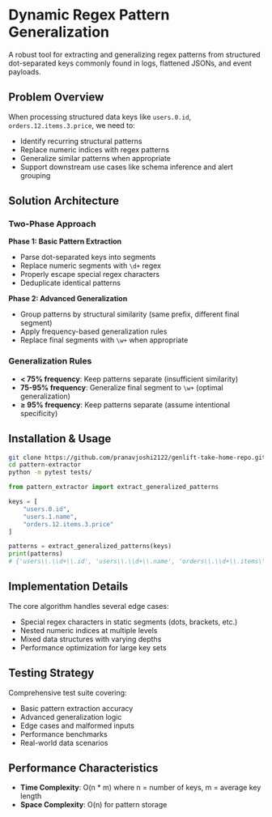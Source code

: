 # Dynamic Regex Pattern Generalization

A robust tool for extracting and generalizing regex patterns from structured dot-separated keys commonly found in logs, flattened JSONs, and event payloads.

## Problem Overview

When processing structured data keys like `users.0.id`, `orders.12.items.3.price`, we need to:
- Identify recurring structural patterns
- Replace numeric indices with regex patterns
- Generalize similar patterns when appropriate
- Support downstream use cases like schema inference and alert grouping

## Solution Architecture

### Two-Phase Approach

**Phase 1: Basic Pattern Extraction**
- Parse dot-separated keys into segments  
- Replace numeric segments with `\d+` regex
- Properly escape special regex characters
- Deduplicate identical patterns

**Phase 2: Advanced Generalization**
- Group patterns by structural similarity (same prefix, different final segment)
- Apply frequency-based generalization rules
- Replace final segments with `\w+` when appropriate

### Generalization Rules

- **< 75% frequency**: Keep patterns separate (insufficient similarity)
- **75-95% frequency**: Generalize final segment to `\w+` (optimal generalization)  
- **≥ 95% frequency**: Keep patterns separate (assume intentional specificity)

## Installation & Usage

```bash
git clone https://github.com/pranavjoshi2122/genlift-take-home-repo.git
cd pattern-extractor
python -m pytest tests/
```

```python
from pattern_extractor import extract_generalized_patterns

keys = [
    "users.0.id",
    "users.1.name", 
    "orders.12.items.3.price"
]

patterns = extract_generalized_patterns(keys)
print(patterns)
# {'users\\.\\d+\\.id', 'users\\.\\d+\\.name', 'orders\\.\\d+\\.items\\.\\d+\\.price'}
```

## Implementation Details

The core algorithm handles several edge cases:
- Special regex characters in static segments (dots, brackets, etc.)
- Nested numeric indices at multiple levels
- Mixed data structures with varying depths
- Performance optimization for large key sets

## Testing Strategy

Comprehensive test suite covering:
- Basic pattern extraction accuracy
- Advanced generalization logic
- Edge cases and malformed inputs
- Performance benchmarks
- Real-world data scenarios

## Performance Characteristics

- **Time Complexity**: O(n * m) where n = number of keys, m = average key length
- **Space Complexity**: O(n) for pattern storage
